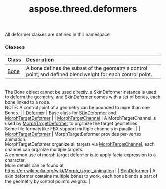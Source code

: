 ﻿---
title: aspose.threed.deformers
second_title: Aspose.3D for Python via .NET API References
description: 
type: docs
weight: 10
url: /python-net/aspose.threed.deformers/
is_root: false
---

All deformer classes are defined in this namespace

### Classes
| Class | Description |
| :- | :- |
| [Bone](/3d/python-net/aspose.threed.deformers/bone) | A bone defines the subset of the geometry's control point, and defined blend weight for each control point.<br/>The [Bone](/3d/python-net/aspose.threed.deformers/bone) object cannot be used directly, a [SkinDeformer](/3d/python-net/aspose.threed.deformers/skindeformer) instance is used to deform the geometry, and [SkinDeformer](/3d/python-net/aspose.threed.deformers/skindeformer) comes with a set of bones, each bone linked to a node.<br/>NOTE: A control point of a geometry can be bounded to more than one Bones. |
| [Deformer](/3d/python-net/aspose.threed.deformers/deformer) | Base class for [SkinDeformer](/3d/python-net/aspose.threed.deformers/skindeformer) and [MorphTargetDeformer](/3d/python-net/aspose.threed.deformers/morphtargetdeformer) |
| [MorphTargetChannel](/3d/python-net/aspose.threed.deformers/morphtargetchannel) | A MorphTargetChannel is used by [MorphTargetDeformer](/3d/python-net/aspose.threed.deformers/morphtargetdeformer) to organize the target geometries.<br/>Some file formats like FBX support multiple channels in parallel. |
| [MorphTargetDeformer](/3d/python-net/aspose.threed.deformers/morphtargetdeformer) | MorphTargetDeformer provides per-vertex animation.<br/>MorphTargetDeformer organize all targets via [MorphTargetChannel](/3d/python-net/aspose.threed.deformers/morphtargetchannel), each channel can organize multiple targets.<br/>A common use of morph target deformer is to apply facial expression to a character.<br/>More details can be found at https://en.wikipedia.org/wiki/Morph_target_animation |
| [SkinDeformer](/3d/python-net/aspose.threed.deformers/skindeformer) | A skin deformer contains multiple bones to work, each bone blends a part of the geometry by control point's weights. |


